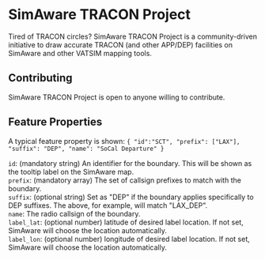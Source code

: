 # SimAware TRACON Project
Tired of TRACON circles? SimAware TRACON Project is a community-driven initiative to draw accurate TRACON (and other APP/DEP) facilities on SimAware and other VATSIM mapping tools.

## Contributing
SimAware TRACON Project is open to anyone willing to contribute.

## Feature Properties
A typical feature property is shown:
`{ "id":"SCT", "prefix": ["LAX"], "suffix": "DEP", "name": "SoCal Departure" }`


`id`: (mandatory string) An identifier for the boundary.  This will be shown as the tooltip label on the SimAware map.  
`prefix`: (mandatory array) The set of callsign prefixes to match with the boundary.  
`suffix`: (optional string) Set as "DEP" if the boundary applies specifically to DEP suffixes.  The above, for example, will match "LAX_DEP".  
`name`: The radio callsign of the boundary.  
`label_lat`: (optional number) latitude of desired label location.  If not set, SimAware will choose the location automatically.  
`label_lon`: (optional number) longitude of desired label location.  If not set, SimAware will choose the location automatically.  
